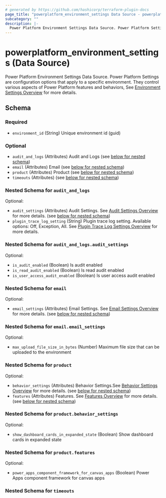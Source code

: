 ```yaml
---
# generated by https://github.com/hashicorp/terraform-plugin-docs
page_title: "powerplatform_environment_settings Data Source - powerplatform"
subcategory: ""
description: |-
  Power Platform Environment Settings Data Source. Power Platform Settings are configuration options that apply to a specific environment. They control various aspects of Power Platform features and behaviors, See Environment Settings Overview https://learn.microsoft.com/power-platform/admin/admin-settings for more details.
---
```


# powerplatform_environment_settings (Data Source)

Power Platform Environment Settings Data Source. Power Platform Settings are configuration options that apply to a specific environment. They control various aspects of Power Platform features and behaviors, See [Environment Settings Overview](https://learn.microsoft.com/power-platform/admin/admin-settings) for more details.



<!-- schema generated by tfplugindocs -->
## Schema

### Required

- `environment_id` (String) Unique environment id (guid)

### Optional

- `audit_and_logs` (Attributes) Audit and Logs (see [below for nested schema](#nestedatt--audit_and_logs))
- `email` (Attributes) Email (see [below for nested schema](#nestedatt--email))
- `product` (Attributes) Product (see [below for nested schema](#nestedatt--product))
- `timeouts` (Attributes) (see [below for nested schema](#nestedatt--timeouts))

<a id="nestedatt--audit_and_logs"></a>
### Nested Schema for `audit_and_logs`

Optional:

- `audit_settings` (Attributes) Audit Settings. See [Audit Settings Overview](https://learn.microsoft.com/power-platform/admin/system-settings-dialog-box-auditing-tab) for more details. (see [below for nested schema](#nestedatt--audit_and_logs--audit_settings))
- `plugin_trace_log_setting` (String) Plugin trace log setting. Available options: Off, Exception, All. See [Plugin Trace Log Settings Overview](https://learn.microsoft.com/power-apps/developer/data-platform/logging-tracing) for more details.

<a id="nestedatt--audit_and_logs--audit_settings"></a>
### Nested Schema for `audit_and_logs.audit_settings`

Optional:

- `is_audit_enabled` (Boolean) Is audit enabled
- `is_read_audit_enabled` (Boolean) Is read audit enabled
- `is_user_access_audit_enabled` (Boolean) Is user access audit enabled



<a id="nestedatt--email"></a>
### Nested Schema for `email`

Optional:

- `email_settings` (Attributes) Email Settings. See [Email Settings Overview](https://learn.microsoft.com/power-platform/admin/settings-email) for more details. (see [below for nested schema](#nestedatt--email--email_settings))

<a id="nestedatt--email--email_settings"></a>
### Nested Schema for `email.email_settings`

Optional:

- `max_upload_file_size_in_bytes` (Number) Maximum file size that can be uploaded to the environment



<a id="nestedatt--product"></a>
### Nested Schema for `product`

Optional:

- `behavior_settings` (Attributes) Behavior Settings.See [Behavior Settings Overview](https://learn.microsoft.com/power-platform/admin/settings-behavior) for more details. (see [below for nested schema](#nestedatt--product--behavior_settings))
- `features` (Attributes) Features. See [Features Overview](https://learn.microsoft.com/power-platform/admin/settings-features) for more details. (see [below for nested schema](#nestedatt--product--features))

<a id="nestedatt--product--behavior_settings"></a>
### Nested Schema for `product.behavior_settings`

Optional:

- `show_dashboard_cards_in_expanded_state` (Boolean) Show dashboard cards in expanded state


<a id="nestedatt--product--features"></a>
### Nested Schema for `product.features`

Optional:

- `power_apps_component_framework_for_canvas_apps` (Boolean) Power Apps component framework for canvas apps



<a id="nestedatt--timeouts"></a>
### Nested Schema for `timeouts`
